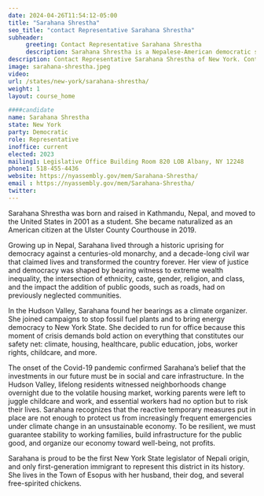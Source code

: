 ```yaml
---
date: 2024-04-26T11:54:12-05:00
title: "Sarahana Shrestha"
seo_title: "contact Representative Sarahana Shrestha"
subheader:
     greeting: Contact Representative Sarahana Shrestha
     description: Sarahana Shrestha is a Nepalese-American democratic socialist politician who is a member of the New York State Assembly, representing the New York's 103rd State Assembly district. She was first elected in November 2022.
description: Contact Representative Sarahana Shrestha of New York. Contact information for Sarahana Shrestha includes email address, phone number, and mailing address.
image: sarahana-shrestha.jpeg
video:
url: /states/new-york/sarahana-shrestha/
weight: 1
layout: course_home

####candidate
name: Sarahana Shrestha
state: New York
party: Democratic
role: Representative
inoffice: current
elected: 2023
mailing1: Legislative Office Building Room 820 LOB Albany, NY 12248
phone1: 518-455-4436
website: https://nyassembly.gov/mem/Sarahana-Shrestha/
email : https://nyassembly.gov/mem/Sarahana-Shrestha/
twitter:
---
```


Sarahana Shrestha was born and raised in Kathmandu, Nepal, and moved to the United States in 2001 as a student. She became naturalized as an American citizen at the Ulster County Courthouse in 2019.

Growing up in Nepal, Sarahana lived through a historic uprising for democracy against a centuries-old monarchy, and a decade-long civil war that claimed lives and transformed the country forever. Her view of justice and democracy was shaped by bearing witness to extreme wealth inequality, the intersection of ethnicity, caste, gender, religion, and class, and the impact the addition of public goods, such as roads, had on previously neglected communities.

In the Hudson Valley, Sarahana found her bearings as a climate organizer. She joined campaigns to stop fossil fuel plants and to bring energy democracy to New York State. She decided to run for office because this moment of crisis demands bold action on everything that constitutes our safety net: climate, housing, healthcare, public education, jobs, worker rights, childcare, and more.

The onset of the Covid-19 pandemic confirmed Sarahana’s belief that the investments in our future must be in social and care infrastructure. In the Hudson Valley, lifelong residents witnessed neighborhoods change overnight due to the volatile housing market, working parents were left to juggle childcare and work, and essential workers had no option but to risk their lives. Sarahana recognizes that the reactive temporary measures put in place are not enough to protect us from increasingly frequent emergencies under climate change in an unsustainable economy. To be resilient, we must guarantee stability to working families, build infrastructure for the public good, and organize our economy toward well-being, not profits.

Sarahana is proud to be the first New York State legislator of Nepali origin, and only first-generation immigrant to represent this district in its history. She lives in the Town of Esopus with her husband, their dog, and several free-spirited chickens.
